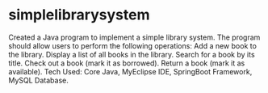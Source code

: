 # simplelibrarysystem
Created a Java program to implement a simple library system. The program should allow users to perform the following operations:
		Add a new book to the library.
		Display a list of all books in the library.
		Search for a book by its title.
		Check out a book (mark it as borrowed).
		Return a book (mark it as available).
  Tech Used: Core Java, MyEclipse IDE, SpringBoot Framework, MySQL Database.
